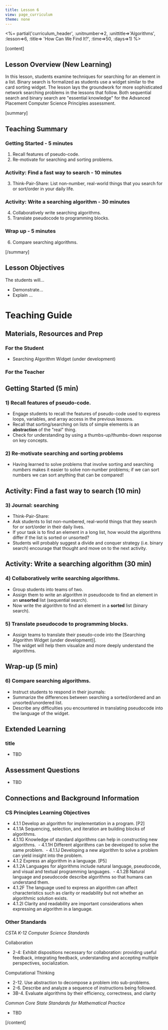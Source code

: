 ```yaml
---
title: Lesson 6
view: page_curriculum
theme: none
---
```


<%= partial('curriculum_header', :unitnumber=>2, :unittitle=>'Algorithms', :lesson=>6, :title=> 'How Can We Find It?', :time=>50, :days=>1) %>

[content]

## Lesson Overview (New Learning)

In this lesson, students examine techniques for searching for an element in a list. Binary search is formalized as students use a widget similar to the card sorting widget. The lesson lays the groundwork for more sophisticated network searching problems in the lessons that follow. Both sequential search and binary search are "essential knowledge" for the Advanced Placement Computer Science Principles assessment.

[summary]

## Teaching Summary
### **Getting Started** - 5 minutes

1) Recall features of pseudo-code.  
2) Re-motivate for searching and sorting problems.

### **Activity: Find a fast way to search** - 10 minutes
3) Think-Pair-Share: List non-number, real-world things that you search for or sort/order in your daily life.

### **Activity: Write a searching algorithm** - 30 minutes 
4) Collaboratively write searching algorithms.  
5) Translate pseudocode to programming blocks.

### **Wrap up** - 5 minutes
6) Compare searching algorithms.



[/summary]

## Lesson Objectives 
The students will...

- Demonstrate...
- Explain ...

# Teaching Guide
## Materials, Resources and Prep
### For the Student
- Searching Algorithm Widget (under development)

### For the Teacher


## Getting Started (5 min)
### 1) Recall features of pseudo-code.
- Engage students to recall the features of pseudo-code used to express loops, variables, and array access in the previous lessons.
- Recall that sorting/searching on lists of simple elements is an **abstraction** of the "real" thing.
- Check for understanding by using a thumbs-up/thumbs-down response on key concepts.
 
### 2) Re-motivate searching and sorting problems
- Having learned to solve problems that involve sorting and searching *numbers* makes it easier to solve non-number problems; if we can sort numbers we can sort anything that can be compared!

## Activity: Find a fast way to search (10 min)
### 3) Journal: searching
 - Think-Pair-Share: 
 - Ask students to list non-numbered, real-world things that they search for or sort/order in their daily lives.
 - If your task is to find an element in a long list, how would the algorithms differ if the list is sorted or unsorted?
 - Students will probably suggest a divide and conquer strategy (i.e. binary search) encourage that thought and move on to the next activity.
 
## Activity: Write a searching algorithm (30 min) 
### 4) Collaboratively write searching algorithms.
 - Group students into teams of two.
 - Assign them to write an algorithm in pseudocode to find an element in an **unsorted** list (sequential search).
 - Now write the algorithm to find an element in a **sorted** list (binary search).
 
### 5) Translate pseudocode to programming blocks.
 - Assign teams to translate their pseudo-code into the [Searching Algorithm Widget (under development)].
 - The widget will help them visualize and more deeply understand the algorithms.


## Wrap-up (5 min)
### 6) Compare searching algorithms.
- Instruct students to respond in their journals:
 - Summarize the differences between searching a sorted/ordered and an unsorted/unordered list.
 - Describe any difficulties you encountered in translating pseudocode into the language of the widget. 


## Extended Learning 

### title

- TBD


## Assessment Questions

- TBD


## Connections and Background Information
### CS Principles Learning Objectives

- 4.1.1 Develop an algorithm for implementation in a program. [P2]  
- 4.1.1A Sequencing, selection, and iteration are building blocks of algorithms.  
- 4.1.1G Knowledge of standard algorithms can help in constructing new algorithms.   - 4.1.1H Different algorithms can be developed to solve the same problem.   - 4.1.1J Developing a new algorithm to solve a problem can yield insight into the problem.  
- 4.1.2 Express an algorithm in a language. [P5]  
- 4.1.2A Languages for algorithms include natural language, pseudocode, and visual and textual programming languages.   - 4.1.2B Natural language and pseudocode describe algorithms so that humans can understand them.   
- 4.1.2F The language used to express an algorithm can affect characteristics such as clarity or readability but not whether an algorithmic solution exists.  
- 4.1.2I Clarity and readability are important considerations when expressing an algorithm in a language. 


### Other Standards 

*CSTA K-12 Computer Science Standards*

Collaboration  

- 2-4: Exhibit dispositions necessary for collaboration: providing useful feedback, integrating feedback, understanding and accepting multiple perspectives, socialization. 

Computational Thinking

- 2-12. Use abstraction to decompose a problem into sub-problems.
- 2-6. Describe and analyze a sequence of instructions being followed.
- 3B-4. Evaluate algorithms by their efficiency, correctness, and clarity

*Common Core State Standards for Mathematical Practice*
  
- TBD  

[/content]